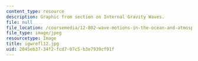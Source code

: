```yaml
---
content_type: resource
description: Graphic from section on Internal Gravity Waves.
file: null
file_location: /coursemedia/12-802-wave-motions-in-the-ocean-and-atmosphere-spring-2004/2045eb3734f2fcd707c5b3e7939cf91f_igwrefl12.jpg
file_type: image/jpeg
resourcetype: Image
title: igwrefl12.jpg
uid: 2045eb37-34f2-fcd7-07c5-b3e7939cf91f
---
```

